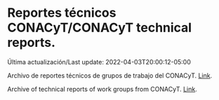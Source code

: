 # Reportes técnicos CONACyT/CONACyT technical reports.

Última actualización/Last update: 2022-04-03T20:00:12-05:00

Archivo de reportes técnicos de grupos de trabajo del CONACyT. [Link](https://salud.conacyt.mx/coronavirus/investigacion/productos/).

Archive of technical reports of work groups from CONACyT. [Link](https://salud.conacyt.mx/coronavirus/investigacion/productos/).
